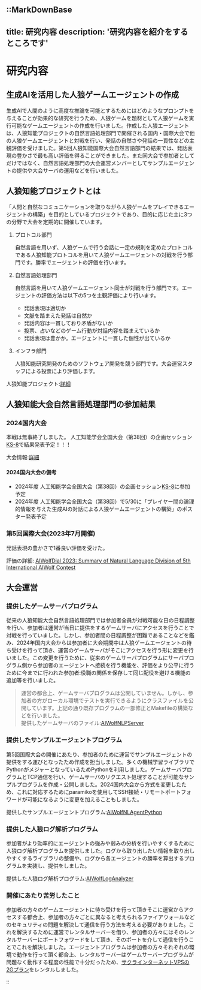 ::MarkDownBase
---
title: 研究内容
description: '研究内容を紹介をするところです'
---

# 研究内容

## 生成AIを活用した人狼ゲームエージェントの作成
生成AIで人間のように高度な推論を可能とするためにはどのようなプロンプトを与えることが効果的な研究を行うため、人狼ゲームを題材として人狼ゲームを実行可能なゲームエージェントの作成を行いました。作成した人狼エージェントは、人狼知能プロジェクトの自然言語処理部門で開催される国内・国際大会で他の人狼ゲームエージェントと対戦を行い、発話の自然さや発話の一貫性などの主観評価を受けました。第5回人狼知能国際大会自然言語部門の結果では、発話表現の豊かさで最も高い評価を得ることができました。また同大会で参加者としてだけではなく、自然言語処理部門の大会運営メンバーとしてサンプルエージェントの提供や大会サーバの運用などを行いました。

## 人狼知能プロジェクトとは
「人間と自然なコミュニケーションを取りながら人狼ゲームをプレイできるエージェントの構築」を目的としているプロジェクトであり、目的に応じた主に3つの分野で大会を定期的に開催しています。
1. プロトコル部門

    自然言語を用いず、人狼ゲームで行う会話に一定の規則を定めたプロトコルである人狼知能プロトコルを用いて人狼ゲームエージェントの対戦を行う部門です。勝率でエージェントの評価を行います。
1. 自然言語処理部門

    自然言語を用いて人狼ゲームエージェント同士が対戦を行う部門です。エージェントの評価方法は以下の5つを主観評価により行います。
    * 発話表現は適切か
    * 文脈を踏まえた発話は自然か
    * 発話内容は一貫しており矛盾がないか
    * 投票、占いなどのゲーム行動が対話内容を踏まえているか
    * 発話表現は豊かか。エージェントに一貫した個性が出ているか
1. インフラ部門

    人狼知能研究開発のためのソフトウェア開発を競う部門です。大会運営スタッフによる投票により評価します。

人狼知能プロジェクト:[詳細](https://aiwolf.org)

## 人狼知能大会自然言語処理部門の参加結果
### 2024国内大会
本戦は無事終了しました。
人工知能学会全国大会（第38回）の企画セッション[KS-8](https://www.ai-gakkai.or.jp/jsai2024/ks#ks-8)で結果発表予定！！！

大会情報:[詳細](https://sites.google.com/view/aiwolfdial2024jp/)

#### 2024国内大会の備考
* 2024年度 人工知能学会全国大会（第38回）の企画セッション[KS-8](https://www.ai-gakkai.or.jp/jsai2024/ks#ks-8)に参加予定
* 2024年度 人工知能学会全国大会（第38回）で5/30に「プレイヤー間の論理的情報を与えた生成AIの対話による人狼ゲームエージェントの構築」のポスター発表予定

### 第5回国際大会(2023年7月開催)
発話表現の豊かさで1番良い評価を受けた。

評価の詳細:
[AIWolfDial 2023: Summary of Natural Language Division of 5th International AIWolf Contest](https://aclanthology.org/2023.inlg-genchal.pdf#page=92)

## 大会運営
### 提供したゲームサーバプログラム
従来の人狼知能大会自然言語処理部門では参加者全員が対戦可能な日の日程調整を行い、参加者は運営が当日に提供をするゲームサーバにアクセスを行うことで対戦を行っていました。しかし、参加者間の日程調整が困難であることなどを鑑み、2024年国内大会からは参加者に大会期間中は人狼ゲームエージェントの待ち受けを行って頂き、運営のゲームサーバがそこにアクセスを行う形に変更を行いました。この変更を行うために、従来のゲームサーバプログラムにサーバプログラム側から参加者のエージェントへ接続を行う機能を、評価をより公平に行うために今までに行われた参加者:役職の関係を保存して同じ配役を避ける機能の追加等を行いました。

> 運営の都合上、ゲームサーバプログラムは公開していません。しかし、参加者の方がローカル環境でテストを実行できるようにクラスファイルを公開しています。上記の通り既存プログラムの一部修正とMakefileの構築などを行いました。
<br>提供したゲームサーバのファイル:[AIWolfNLPServer](https://github.com/aiwolfdial/AIWolfNLGameServer)

### 提供したサンプルエージェントプログラム
第5回国際大会の開催にあたり、参加者のために運営でサンプルエージェントの提供をする運びとなったため作成を担当しました。多くの機械学習ライブラリでPythonがメジャーとなっているためPythonを利用しました。ゲームサーバプログラムとTCP通信を行い、ゲームサーバのリクエスト処理することが可能なサンプルプログラムを作成・公開しました。2024国内大会から方式を変更したため、これに対応するためにparamikoを使用してSSH接続・リモートポートフォワードが可能になるように変更を加えることもしました。

提供したサンプルエージェントプログラム:[AIWolfNLAgentPython](https://github.com/aiwolfdial/AIWolfNLAgentPython)

### 提供した人狼ログ解析プログラム
参加者がより効率的にエージェントの強みや弱みの分析を行いやすくするために人狼ログ解析プログラムを提供しました。ログから取り出したい情報を取り出しやすくするライブラリの整備や、ログから各エージェントの勝率を算出するプログラムを実装し、提供をしました。

提供した人狼ログ解析プログラム:[AIWolfLogAnalyzer](https://github.com/aiwolfdial/AIWolfLogAnalyzer)

### 開催にあたり苦労したこと
参加者の方々のゲームエージェントに待ち受けを行って頂きそこに運営からアクセスする都合上、参加者の方々ごとに異なると考えられるファイアウォールなどのセキュリティの問題を解決して通信を行う方法を考える必要がありました。これを解決するために運営でレンタルサーバーを借り、参加者の方々にはそのレンタルサーバーにポートフォワードをして頂き、そのポートを介して通信を行うことでこれを解決しました。エージェントプログラムは参加者の方々それぞれの環境で動作を行って頂く都合上、レンタルサーバーはゲームサーバープログラムが問題なく動作する程度の性能で十分だったため、[サクラインターネットVPSの2Gプラン](https://vps.sakura.ad.jp)をレンタルしました。

::